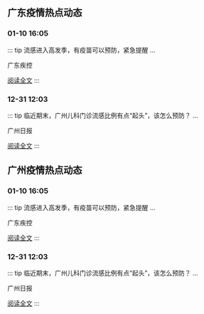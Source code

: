 
## 广东疫情热点动态

  
### 01-10 16:05
::: tip 流感进入高发季，有疫苗可以预防，紧急提醒
...

广东疾控

[阅读全文](https://view.inews.qq.com/a/20250110A06LJ900?uid=101705948131&chlid=_qqnews_custom_search_pictext)
:::

### 12-31 12:03
::: tip 临近期末，广州儿科门诊流感比例有点“起头”，该怎么预防？
...

广州日报

[阅读全文](https://view.inews.qq.com/a/20241231A04N2200?uid=101705948131&chlid=_qqnews_custom_search_pictext)
:::


## 广州疫情热点动态

  
### 01-10 16:05
::: tip 流感进入高发季，有疫苗可以预防，紧急提醒
...

广东疾控

[阅读全文](https://view.inews.qq.com/a/20250110A06LJ900?uid=101705948131&chlid=_qqnews_custom_search_pictext)
:::

### 12-31 12:03
::: tip 临近期末，广州儿科门诊流感比例有点“起头”，该怎么预防？
...

广州日报

[阅读全文](https://view.inews.qq.com/a/20241231A04N2200?uid=101705948131&chlid=_qqnews_custom_search_pictext)
:::


